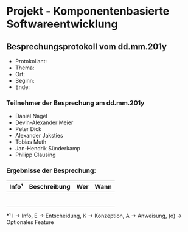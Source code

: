 ﻿# Projekt - Komponentenbasierte Softwareentwicklung

## Besprechungsprotokoll vom dd.mm.201y
* Protokollant: 
* Thema: 
* Ort: 
* Beginn: 
* Ende: 

### Teilnehmer der Besprechung am dd.mm.201y
* Daniel Nagel
* Devin-Alexander Meier
* Peter Dick
* Alexander Jaksties
* Tobias Muth
* Jan-Hendrik Sünderkamp
* Philipp Clausing

### Ergebnisse der Besprechung:

Info¹ | Beschreibung | Wer | Wann
----- | ------------ | --- | ----
 |  |  | 
 |  |  | 
 |  |  | 
 |  |  | 
 |  |  | 
 |  |  | 

*¹ I -> Info, E -> Entscheidung, K -> Konzeption, A -> Anweisung, (o) -> Optionales Feature
